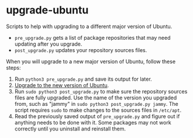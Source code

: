 # upgrade-ubuntu

Scripts to help with upgrading to a different major version of Ubuntu.

- `pre_upgrade.py` gets a list of package repositories that may need updating after you upgrade.
- `post_upgrade.py` updates your repository sources files.

When you will upgrade to a new major version of Ubuntu, follow these steps:

1. Run `python3 pre_upgrade.py` and save its output for later.
2. [Upgrade to the new version of Ubuntu](https://ubuntu.com/tutorials/upgrading-ubuntu-desktop#1-before-you-start).
3. Run `sudo python3 post_upgrade.py` to make sure the repository sources files are fully upgraded. Use the name of the version you upgraded from, such as "jammy" in `sudo python3 post_upgrade.py jammy`. The script requires `sudo` to make changes to the sources files in `/etc/apt`.
4. Read the previously saved output of `pre_upgrade.py` and figure out if anything needs to be done with it. Some packages may not work correctly until you uninstall and reinstall them.
